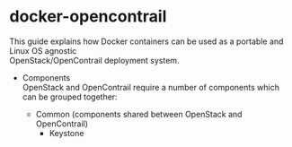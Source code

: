 # docker-opencontrail

This guide explains how Docker containers can be used as a portable and Linux OS agnostic  
OpenStack/OpenContrail deployment system.  

- Components  
  OpenStack and OpenContrail require a number of components which can be grouped together:

  - Common (components shared between OpenStack and OpenContrail)  
    - Keystone
